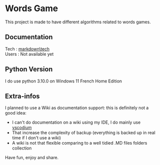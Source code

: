 # Words Game  
This project is made to have different algorithms related to words games.  
## Documentation  
Tech : [markdown\tech](markdown/tech/README.md)  
Users : Not available yet
## Python Version  
I do use python 3.10.0 on Windows 11 French Home Edition  
## Extra-infos  
I planned to use a Wiki as documentation support: this is definitely not a good idea:  
- I can't do documentation on a wiki using my IDE, I do mainly use [vscodium](https://vscodium.com/)  
- That increase the complexity of backup (everything is backed up in real time if I don't use a wiki)  
- A wiki is not that flexible comparing to a well tidied .MD files folders collection  

Have fun, enjoy and share.